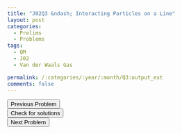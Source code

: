 ```yaml
---
title: "J02Q3 &ndash; Interacting Particles on a Line"
layout: post
categories:
  - Prelims
  - Problems
tags:
  - QM
  - J02
  - Van der Waals Gas

permalink: /:categories/:year/:month/Q3:output_ext
comments: false
---
```

<object data="2002J3Q.pdf" type="application/pdf" width="100%" height="500"></object>

<div class='navbar'>
	<div float='left'><button onclick="window.location='Q2.html'" >Previous Problem</button></div>
	<div float='center'><button onclick="window.location='https://princetonprelim.com/prelim/8/'">Check for solutions</button></div>
	<div float='right'><button onclick="window.location='T1.html'" > Next Problem</button></div>
</div>
